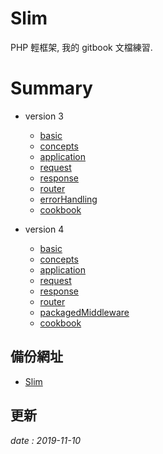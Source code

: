 # Slim

PHP 輕框架,
我的 gitbook 文檔練習.

# Summary

* version 3
  * [basic](v3/basic.md)
  * [concepts](v3/concepts.md)
  * [application](v3/application.md)
  * [request](v3/request.md)
  * [response](v3/response.md)
  * [router](v3/router.md)
  * [errorHandling](v3/errorHandling.md)
  * [cookbook](v3/cookbook.md)

* version 4
  * [basic](v4/basic.md)
  * [concepts](v4/concepts.md)
  * [application](v4/application.md)
  * [request](v4/request.md)
  * [response](v4/response.md)
  * [router](v4/router.md)
  * [packagedMiddleware](v4/packagedMiddleware.md)
  * [cookbook](v4/cookbook.md)

## 備份網址

  * [Slim](https://gitbook.fu-ming.tw/slim/index.html)

## 更新 

*date : 2019-11-10*